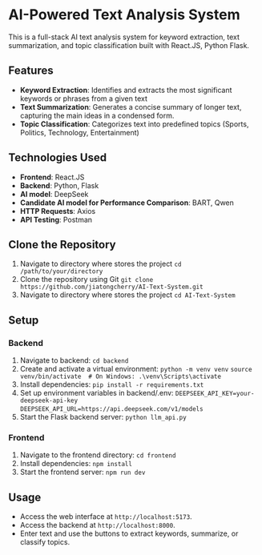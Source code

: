 # AI-Powered Text Analysis System

This is a full-stack AI text analysis system for keyword extraction, text summarization, and topic classification built with React.JS, Python Flask.


## Features
- **Keyword Extraction**: Identifies and extracts the most significant keywords or phrases from a given text
- **Text Summarization**: Generates a concise summary of longer text, capturing the main ideas in a condensed form.
- **Topic Classification**: Categorizes text into predefined topics (Sports, Politics, Technology, Entertainment)

## Technologies Used

- **Frontend**: React.JS
- **Backend**: Python, Flask
- **AI model**: DeepSeek
- **Candidate AI model for Performance Comparison**: BART, Qwen
- **HTTP Requests**: Axios
- **API Testing**: Postman

## Clone the Repository
1. Navigate to directory where stores the project
`cd /path/to/your/directory`
2. Clone the repository using Git
`git clone https://github.com/jiatongcherry/AI-Text-System.git`
3. Navigate to directory where stores the project
`cd AI-Text-System`

## Setup
### Backend
1. Navigate to backend: `cd backend`
2. Create and activate a virtual environment:
`python -m venv venv`
`source venv/bin/activate  # On Windows: .\venv\Scripts\activate`
3. Install dependencies: `pip install -r requirements.txt`
4. Set up environment variables in backend/.env:
`DEEPSEEK_API_KEY=your-deepseek-api-key`
`DEEPSEEK_API_URL=https://api.deepseek.com/v1/models`
5. Start the Flask backend server: `python llm_api.py`

### Frontend
1. Navigate to the frontend directory: `cd frontend`
2. Install dependencies: `npm install`
3. Start the frontend server: `npm run dev`

## Usage
- Access the web interface at `http://localhost:5173`.
- Access the backend at `http://localhost:8000`.
- Enter text and use the buttons to extract keywords, summarize, or classify topics.
